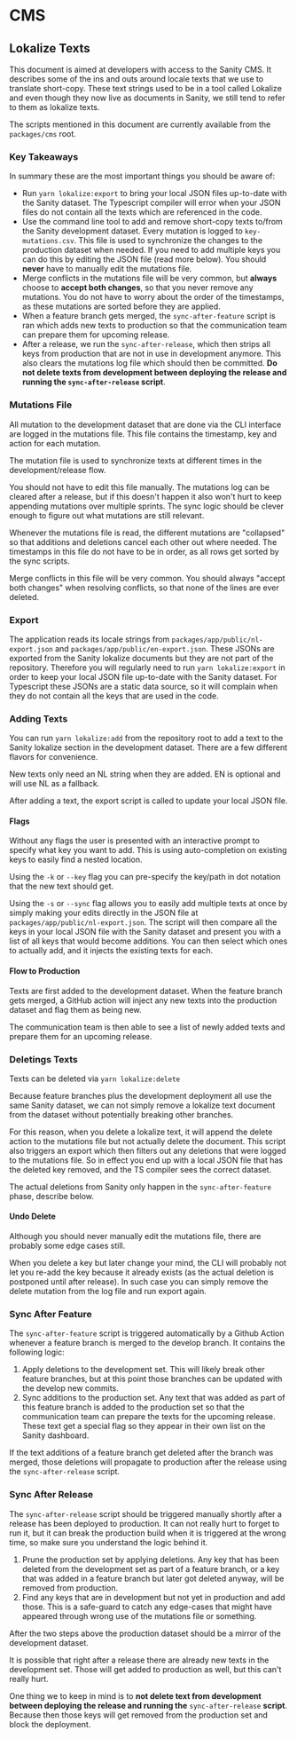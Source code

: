 # CMS

## Lokalize Texts

This document is aimed at developers with access to the Sanity CMS. It describes
some of the ins and outs around locale texts that we use to translate
short-copy. These text strings used to be in a tool called Lokalize and even
though they now live as documents in Sanity, we still tend to refer to them as
lokalize texts.

The scripts mentioned in this document are currently available from the
`packages/cms` root.

### Key Takeaways

In summary these are the most important things you should be aware of:

- Run `yarn lokalize:export` to bring your local JSON files up-to-date with the
  Sanity dataset. The Typescript compiler will error when your JSON files do not
  contain all the texts which are referenced in the code.
- Use the command line tool to add and remove short-copy texts to/from the
  Sanity development dataset. Every mutation is logged to `key-mutations.csv`.
  This file is used to synchronize the changes to the production dataset when
  needed. If you need to add multiple keys you can do this by editing the JSON
  file (read more below). You should **never** have to manually edit the
  mutations file.
- Merge conflicts in the mutations file will be very common, but **always**
  choose to **accept both changes**, so that you never remove any mutations. You
  do not have to worry about the order of the timestamps, as these mutations are
  sorted before they are applied.
- When a feature branch gets merged, the `sync-after-feature` script is ran
  which adds new texts to production so that the communication team can prepare
  them for upcoming release.
- After a release, we run the `sync-after-release`, which then strips all keys
  from production that are not in use in development anymore. This also clears
  the mutations log file which should then be committed. **Do not delete texts
  from development between deploying the release and running the
  `sync-after-release` script**.

### Mutations File

All mutation to the development dataset that are done via the CLI interface are
logged in the mutations file. This file contains the timestamp, key and action
for each mutation.

The mutation file is used to synchronize texts at different times in the
development/release flow.

You should not have to edit this file manually. The mutations log can be cleared
after a release, but if this doesn't happen it also won't hurt to keep appending
mutations over multiple sprints. The sync logic should be clever enough to
figure out what mutations are still relevant.

Whenever the mutations file is read, the different mutations are "collapsed" so
that additions and deletions cancel each other out where needed. The timestamps in this file do not have to be in order, as all rows get sorted
by the sync scripts.

Merge conflicts in this file will be very common. You should always "accept both
changes" when resolving conflicts, so that none of the lines are ever deleted.

### Export

The application reads its locale strings from
`packages/app/public/nl-export.json` and `packages/app/public/en-export.json`.
These JSONs are exported from the Sanity lokalize documents but they are not
part of the repository. Therefore you will regularly need to run `yarn lokalize:export` in order to keep your local JSON file up-to-date with the
Sanity dataset. For Typescript these JSONs are a static data source, so it will
complain when they do not contain all the keys that are used in the code.

### Adding Texts

You can run `yarn lokalize:add` from the repository root to add a text to
the Sanity lokalize section in the development dataset. There are a few
different flavors for convenience.

New texts only need an NL string when they are added. EN is optional and will
use NL as a fallback.

After adding a text, the export script is called to update your local JSON file.

#### Flags

Without any flags the user is presented with an interactive prompt to specify
what key you want to add. This is using auto-completion on existing keys to easily
find a nested location.

Using the `-k` or `--key` flag you can pre-specify the key/path in dot notation
that the new text should get.

Using the `-s` or `--sync` flag allows you to easily add multiple texts at once
by simply making your edits directly in the JSON file at
`packages/app/public/nl-export.json`. The script will then compare all the keys
in your local JSON file with the Sanity dataset and present you with a list of
all keys that would become additions. You can then select which ones to actually
add, and it injects the existing texts for each.

#### Flow to Production

Texts are first added to the development dataset. When the feature branch gets
merged, a GitHub action will inject any new texts into the production dataset
and flag them as being new.

The communication team is then able to see a list of newly added texts and
prepare them for an upcoming release.

### Deletings Texts

Texts can be deleted via `yarn lokalize:delete`

Because feature branches plus the development deployment all use the same
Sanity dataset, we can not simply remove a lokalize text document from the
dataset without potentially breaking other branches.

For this reason, when you delete a lokalize text, it will append the delete
action to the mutations file but not actually delete the document. This script
also triggers an export which then filters out any deletions that were
logged to the mutations file. So in effect you end up with a local JSON file that
has the deleted key removed, and the TS compiler sees the correct dataset.

The actual deletions from Sanity only happen in the `sync-after-feature` phase,
describe below.

#### Undo Delete

Although you should never manually edit the mutations file, there are probably
some edge cases still.

When you delete a key but later change your mind, the CLI will probably not let
you re-add the key because it already exists (as the actual deletion is
postponed until after release). In such case you can simply remove the delete
mutation from the log file and run export again.

### Sync After Feature

The `sync-after-feature` script is triggered automatically by a Github Action
whenever a feature branch is merged to the develop branch. It contains the
following logic:

1. Apply deletions to the development set. This will likely break other feature
   branches, but at this point those branches can be updated with the develop
   new commits.
2. Sync additions to the production set. Any text that was added as part of this
   feature branch is added to the production set so that the communication team
   can prepare the texts for the upcoming release. These text get a special flag
   so they appear in their own list on the Sanity dashboard.

If the text additions of a feature branch get deleted after the branch was
merged, those deletions will propagate to production after the release using the
`sync-after-release` script.

### Sync After Release

The `sync-after-release` script should be triggered manually shortly after a
release has been deployed to production. It can not really hurt to forget to run
it, but it can break the production build when it is triggered at the wrong
time, so make sure you understand the logic behind it.

1. Prune the production set by applying deletions. Any key that has been deleted
   from the development set as part of a feature branch, or a key that was added
   in a feature branch but later got deleted anyway, will be removed from
   production.
2. Find any keys that are in development but not yet in production and add
   those. This is a safe-guard to catch any edge-cases that might have appeared
   through wrong use of the mutations file or something.

After the two steps above the production dataset should be a mirror of the
development dataset.

It is possible that right after a release there are already new texts in the
development set. Those will get added to production as well, but this can't
really hurt.

One thing we to keep in mind is to **not delete text from development between
deploying the release and running the** `sync-after-release` **script**. Because
then those keys will get removed from the production set and block the
deployment.
